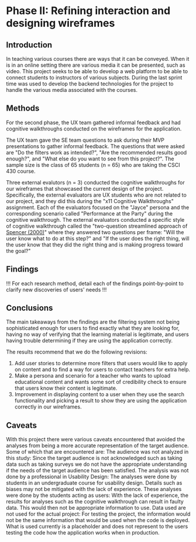 # Phase II: Refining interaction and designing wireframes

## Introduction

In teaching various courses there are ways that it can be conveyed. When it is in an online setting there are various media it can be presented, such as video. This project seeks to be able to develop a web platform to be able to connect students to instructors of various subjects. During the last sprint time was used to develop the backend technologies for the project to handle the various media associated with the courses.

## Methods

For the second phase, the UX team gathered informal feedback and had cognitive walkthroughs conducted on the wireframes for the application.

The UX team gave the SE team questions to ask during their MVP presentations to gather informal feedback. The questions that were asked are "Do the filters work as intended?", "Are the recommended results good enough?", and "What else do you want to see from this project?". The sample size is the class of 65 students (n = 65) who are taking the CSCI 430 course.

Three external evalutors (n = 3) conducted the cognitive walkthroughs for our wireframes that showcased the current design of the project. Specifically, the external evaluators are UX students who are not related to our project, and they did this during the "x11 Cognitive Walkthroughs" assignment. Each of the evaluators focused on the "Jayce" persona and the corresponding scenario called "Performance at the Party" during the cognitive walkthrough. The external evaluators conducted a specific style of cognitive walkthrough called the "two-question streamlined approach of [Spencer (2000)](https://learning.oreilly.com/library/view/user-interface-inspection/9780124103917/xhtml/BIB001.html#FUR85)" where they answered two questions per frame: "Will the user know what to do at this step?" and "If the user does the right thing, will the user know that they did the right thing and is making progress toward the goal?"

## Findings

!!! For each research method, detail each of the findings point-by-point to clarify new discoveries of users' needs !!!

## Conclusions

The main takeaways from the findings are the filtering system not being sophisticated enough for users to find exactly what they are looking for, having no way of verifying that the learning material is legitimate, and users having trouble determining if they are using the application correctly.

The results recommend that we do the following revisions:
1. Add user stories to determine more filters that users would like to apply on content and to find a way for users to contact teachers for extra help.
2. Make a persona and scenario for a teacher who wants to upload educational content and wants some sort of credibility check to ensure that users know their content is legitimate.
3. Improvement in displaying content to a user when they use the search functionality and picking a result to show they are using the application correctly in our wireframes.

## Caveats

With this project there were various caveats encountered that avoided the analyses from being a more accurate representation of the target audience. Some of which that are encountered are:
The audience was not analyzed in this study: Since the target audience is not acknowledged such as taking data such as taking surveys we do not have the appropriate understanding if the needs of the target audience has been satisfied.
The analysis was not done by a professional in Usability Design: The analyses were done by students in an undergraduate course for usability design. Details such as biases may not be mitigated with the lack of experience.
These analyses were done by the students acting as users: With the lack of experience, the results for analyses such as the cognitive walkthrough can result in faulty data. This would then not be appropriate information to use.
Data used are not used for the actual project: For testing the project, the information would not be the same information that would be used when the code is deployed. What is used currently is a placeholder and does not represent to the users testing the code how the application works when in production.


